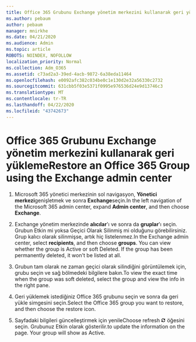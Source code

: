 ```yaml
---
title: Office 365 Grubunu Exchange yönetim merkezini kullanarak geri yükleme
ms.author: pebaum
author: pebaum
manager: mnirkhe
ms.date: 04/21/2020
ms.audience: Admin
ms.topic: article
ROBOTS: NOINDEX, NOFOLLOW
localization_priority: Normal
ms.collection: Adm_O365
ms.assetid: c73ad2a3-39ed-4acb-9872-6a38eda11464
ms.openlocfilehash: e0092afc382c034be0c1e130d2e32a56330c2732
ms.sourcegitcommit: 631cbb5f03e5371f0995e976536d24e9d13746c3
ms.translationtype: MT
ms.contentlocale: tr-TR
ms.lasthandoff: 04/22/2020
ms.locfileid: "43742673"
---
```

# <a name="restore-an-office-365-group-using-the-exchange-admin-center"></a><span data-ttu-id="fca8b-102">Office 365 Grubunu Exchange yönetim merkezini kullanarak geri yükleme</span><span class="sxs-lookup"><span data-stu-id="fca8b-102">Restore an Office 365 Group using the Exchange admin center</span></span>

1. <span data-ttu-id="fca8b-103">Microsoft 365 yönetici merkezinin sol navigasyon, **Yönetici merkezi**genişletmek ve sonra **Exchange**seçin.</span><span class="sxs-lookup"><span data-stu-id="fca8b-103">In the left navigation of the Microsoft 365 admin center, expand **Admin center**, and then choose **Exchange**.</span></span>
    
2. <span data-ttu-id="fca8b-p101">Exchange yönetim merkezinde **alıcılar**'ı ve sonra da **gruplar**'ı seçin. Grubun Etkin mi yoksa Geçici Olarak Silinmiş mi olduğunu görebilirsiniz. Grup kalıcı olarak silinmişse, artık hiç listelenmez.</span><span class="sxs-lookup"><span data-stu-id="fca8b-p101">In the Exchange admin center, select **recipients**, and then choose **groups**. You can view whether the group is Active or soft Deleted. If the group has been permanently deleted, it won't be listed at all.</span></span>
    
3. <span data-ttu-id="fca8b-107">Grubun tam olarak ne zaman geçici olarak silindiğini görüntülemek için, grubu seçin ve sağ bölmedeki bilgilere bakın.</span><span class="sxs-lookup"><span data-stu-id="fca8b-107">To view the exact time when the group was soft deleted, select the group and view the info in the right pane.</span></span>
    
4. <span data-ttu-id="fca8b-108">Geri yüklemek istediğiniz Office 365 grubunu seçin ve sonra da geri yükle simgesini seçin.</span><span class="sxs-lookup"><span data-stu-id="fca8b-108">Select the Office 365 group you want to restore, and then choose the restore icon.</span></span>
    
5. <span data-ttu-id="fca8b-109">Sayfadaki bilgileri güncelleştirmek için yenile</span><span class="sxs-lookup"><span data-stu-id="fca8b-109">Choose refresh</span></span> ![Yenile simgesi](media/6464df90-2a91-4c1f-92a6-9a38c7696ac3.gif) <span data-ttu-id="fca8b-p102">öğesini seçin. Grubunuz Etkin olarak gösterilir.</span><span class="sxs-lookup"><span data-stu-id="fca8b-p102">to update the information on the page. Your group will show as Active.</span></span> 
    

